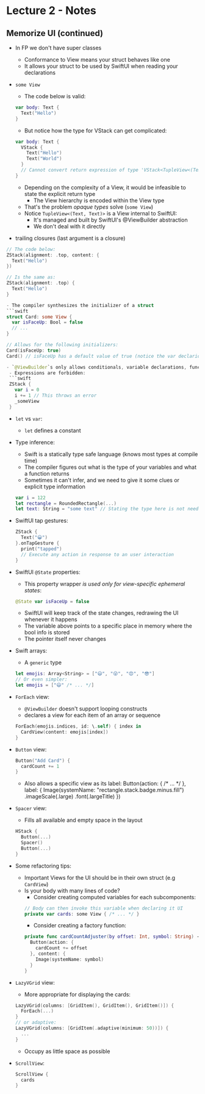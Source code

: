 
 # Lecture 2 - Notes

 ## Memorize UI (continued)

 - In FP we don't have super classes
   - Conformance to View means your struct behaves like one
   - It allows your struct to be used by SwiftUI when reading your declarations
  
 - `some View`
   - The code below is valid:
   ```swift
   var body: Text {
     Text("Hello")
   } 
   ```
   - But notice how the type for VStack can get complicated:
   ```swift
   var body: Text {
     VStack {
       Text("Hello")
       Text("World")
     }
     // Cannot convert return expression of type 'VStack<TupleView<(Text, Text)>>' ...
   }
   ```
   - Depending on the complexity of a View, it would be infeasible to state the explicit return type
     - The View hierarchy is encoded within the View type
   - That's the problem *opaque types* solve (`some View`)
   - Notice `TupleView<(Text, Text)>` is a View internal to SwiftUI:
     - It's managed and built by SwiftUI's @ViewBuilder abstraction
     - We don't deal with it directly

 - trailing closures (last argument is a closure)
  ```swift
  // The code below:
  ZStack(alignment: .top, content: {
    Text("Hello")
  })

  // Is the same as:
  ZStack(alignment: .top) {
    Text("Hello")
  }

 - The compiler synthesizes the initializer of a struct
  ```swift
  struct Card: some View {
    var isFaceUp: Bool = false
    // ...
  }
  
  // Allows for the following initializers:
  Card(isFaceUp: true)
  Card() // isFaceUp has a default value of true (notice the var declarion above)

 - `@ViewBuilder`s only allows conditionals, variable declarations, function calls returning views, and View initialization
   - Expressions are forbidden:
   ```swift
   ZStack {
     var i = 0
     i += 1 // This throws an error 
     _someView
   }
   ```

 - `let` vs `var`:
   - `let` defines a constant

 - Type inference:
   - Swift is a statically type safe language (knows most types at compile time)
   - The compiler figures out what is the type of your variables and what a function returns
   - Sometimes it can't infer, and we need to give it some clues or explicit type information
   ```swift
   var i = 122
   let rectangle = RoundedRectangle(...)
   let text: String = "some text" // Stating the type here is not needed
   ```

 - SwiftUI tap gestures:
   ```swift
   ZStack {
     Text("😀")
   }.onTapGesture {
     print("tapped")
     // Execute any action in response to an user interaction
   }
   ```

 - SwiftUI `@State` properties:
   - This property wrapper *is used only for view-specific ephemeral states*:
   ```swift
   @State var isFaceUp = false
   ```
   - SwiftUI will keep track of the state changes, redrawing the UI whenever it happens
   - The variable above points to a specific place in memory where the bool info is stored
   - The pointer itself never changes

 - Swift arrays:
   - A `generic` type
   ```swift
   let emojis: Array<String> = ["😃", "😜", "😍", "😎"]
   // Or even simpler:
   let emojis = ["😃" /* ... */]
   ```
   
 - `ForEach` view:
   - `@ViewBuilder` doesn't support looping constructs
   - declares a view for each item of an array or sequence
   ```swift
   ForEach(emojis.indices, id: \.self) { index in
     CardView(content: emojis[index])
   }
   ```

 - `Button` view:
   ```swift
   Button("Add Card") {
     cardCount += 1
   }
   ```
   - Also allows a specific view as its label:
   Button(action: {
     /* ... */
   }, label: {
     Image(systemName: "rectangle.stack.badge.minus.fill")
       .imageScale(.large)
       .font(.largeTitle)
   })

 - `Spacer` view:
   - Fills all available and empty space in the layout
   ```swift
   HStack {
     Button(...)
     Spacer()
     Button(...)
   }
   ```

 - Some refactoring tips:
   - Important Views for the UI should be in their own struct (e.g `CardView`)
   - Is your body with many lines of code?
     - Consider creating computed variables for each subcomponents:
     ```swift
     // Body can then invoke this variable when declaring it UI
     private var cards: some View { /* ... */ }
     ```
     - Consider creating a factory function:
     ```swift
     private func cardCountAdjuster(by offset: Int, symbol: String) -> some View {
       Button(action: {
         cardCount += offset
       }, content: {
         Image(systemName: symbol)
       }
     }
     ```
   
 - `LazyVGrid` view:
   - More appropriate for displaying the cards:
   ```swift
   LazyVGrid(columns: [GridItem(), GridItem(), GridItem()]) {
     ForEach(...)
   }
   // or adaptive:
   LazyVGrid(columns: [GridItem(.adaptive(minimum: 50))]) {
     ... 
   }
   ```
   - Occupy as little space as possible

 - `ScrollView`:
   ```swift
   ScrollView {
     cards
   }
   ```
